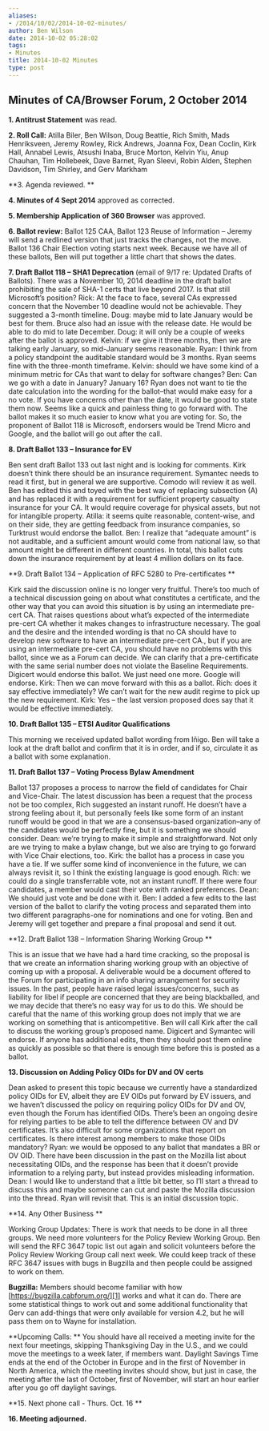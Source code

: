 ```yaml
---
aliases:
- /2014/10/02/2014-10-02-minutes/
author: Ben Wilson
date: 2014-10-02 05:28:02
tags:
- Minutes
title: 2014-10-02 Minutes
type: post
---
```


## Minutes of CA/Browser Forum, 2 October 2014

**1. Antitrust Statement** was read.

**2. Roll Call:** Atilla Biler, Ben Wilson, Doug Beattie, Rich Smith, Mads Henriksveen, Jeremy Rowley, Rick Andrews, Joanna Fox, Dean Coclin, Kirk Hall, Annabel Lewis, Atsushi Inaba, Bruce Morton, Kelvin Yiu, Anup Chauhan, Tim Hollebeek, Dave Barnet, Ryan Sleevi, Robin Alden, Stephen Davidson, Tim Shirley, and Gerv Markham

\*\*3. Agenda reviewed. \*\*

**4. Minutes of 4 Sept 2014** approved as corrected.

**5. Membership Application of 360 Browser** was approved.

**6. Ballot review:** Ballot 125 CAA, Ballot 123 Reuse of Information – Jeremy will send a redlined version that just tracks the changes, not the move. Ballot 136 Chair Election voting starts next week. Because we have all of these ballots, Ben will put together a little chart that shows the dates.

**7. Draft Ballot 118 – SHA1 Deprecation** (email of 9/17 re: Updated Drafts of Ballots). There was a November 10, 2014 deadline in the draft ballot prohibiting the sale of SHA-1 certs that live beyond 2017. Is that still Microsoft’s position?
Rick: At the face to face, several CAs expressed concern that the November 10 deadline would not be achievable. They suggested a 3-month timeline. Doug: maybe mid to late January would be best for them. Bruce also had an issue with the release date. He would be able to do mid to late December. Doug: it will only be a couple of weeks after the ballot is approved. Kelvin: if we give it three months, then we are talking early January, so mid-January seems reasonable. Ryan: I think from a policy standpoint the auditable standard would be 3 months. Ryan seems fine with the three-month timeframe. Kelvin: should we have some kind of a minimum metric for CAs that want to delay for software changes? Ben: Can we go with a date in January? January 16? Ryan does not want to tie the date calculation into the wording for the ballot–that would make easy for a no vote. If you have concerns other than the date, it would be good to state them now. Seems like a quick and painless thing to go forward with. The ballot makes it so much easier to know what you are voting for. So, the proponent of Ballot 118 is Microsoft, endorsers would be Trend Micro and Google, and the ballot will go out after the call.

**8. Draft Ballot 133 – Insurance for EV**

Ben sent draft Ballot 133 out last night and is looking for comments. Kirk doesn’t think there should be an insurance requirement. Symantec needs to read it first, but in general we are supportive. Comodo will review it as well. Ben has edited this and toyed with the best way of replacing subsection (A) and has replaced it with a requirement for sufficient property casualty insurance for your CA. It would require coverage for physical assets, but not for intangible property. Atilla: it seems quite reasonable, content-wise, and on their side, they are getting feedback from insurance companies, so Turktrust would endorse the ballot. Ben: I realize that “adequate amount” is not auditable, and a sufficient amount would come from national law, so that amount might be different in different countries. In total, this ballot cuts down the insurance requirement by at least 4 million dollars on its face.

\*\*9. Draft Ballot 134 – Application of RFC 5280 to Pre-certificates \*\*

Kirk said the discussion online is no longer very fruitful. There’s too much of a technical discussion going on about what constitutes a certificate, and the other way that you can avoid this situation is by using an intermediate pre-cert CA. That raises questions about what’s expected of the intermediate pre-cert CA whether it makes changes to infrastructure necessary. The goal and the desire and the intended wording is that no CA should have to develop new software to have an intermediate pre-cert CA., but if you are using an intermediate pre-cert CA, you should have no problems with this ballot, since we as a Forum can decide. We can clarify that a pre-certificate with the same serial number does not violate the Baseline Requirements. Digicert would endorse this ballot. We just need one more. Google will endorse. Kirk: Then we can move forward with this as a ballot. Rich: does it say effective immediately? We can’t wait for the new audit regime to pick up the new requirement. Kirk: Yes – the last version proposed does say that it would be effective immediately.

**10. Draft Ballot 135 – ETSI Auditor Qualifications**

This morning we received updated ballot wording from Iñigo. Ben will take a look at the draft ballot and confirm that it is in order, and if so, circulate it as a ballot with some explanation.

**11. Draft Ballot 137 – Voting Process Bylaw Amendment**

Ballot 137 proposes a process to narrow the field of candidates for Chair and Vice-Chair. The latest discussion has been a request that the process not be too complex, Rich suggested an instant runoff. He doesn’t have a strong feeling about it, but personally feels like some form of an instant runoff would be good in that we are a consensus-based organization–any of the candidates would be perfectly fine, but it is something we should consider. Dean: we’re trying to make it simple and straightforward. Not only are we trying to make a bylaw change, but we also are trying to go forward with Vice Chair elections, too. Kirk: the ballot has a process in case you have a tie. If we suffer some kind of inconvenience in the future, we can always revisit it, so I think the existing language is good enough.
Rich: we could do a single transferrable vote, not an instant runoff. If there were four candidates, a member would cast their vote with ranked preferences. Dean: We should just vote and be done with it.
Ben: I added a few edits to the last version of the ballot to clarify the voting process and separated them into two different paragraphs-one for nominations and one for voting. Ben and Jeremy will get together and prepare a final proposal and send it out.

\*\*12. Draft Ballot 138 – Information Sharing Working Group \*\*

This is an issue that we have had a hard time cracking, so the proposal is that we create an information sharing working group with an objective of coming up with a proposal. A deliverable would be a document offered to the Forum for participating in an info sharing arrangement for security issues. In the past, people have raised legal issues/concerns, such as liability for libel if people are concerned that they are being blackballed, and we may decide that there’s no easy way for us to do this. We should be careful that the name of this working group does not imply that we are working on something that is anticompetitive. Ben will call Kirk after the call to discuss the working group’s proposed name. Digicert and Symantec will endorse. If anyone has additional edits, then they should post them online as quickly as possible so that there is enough time before this is posted as a ballot.

**13. Discussion on Adding Policy OIDs for DV and OV certs**

Dean asked to present this topic because we currently have a standardized policy OIDs for EV, albeit they are EV OIDs put forward by EV issuers, and we haven’t discussed the policy on requiring policy OIDs for DV and OV, even though the Forum has identified OIDs. There’s been an ongoing desire for relying parties to be able to tell the difference between OV and DV certificates. It’s also difficult for some organizations that report on certificates. Is there interest among members to make those OIDs mandatory?
Ryan: we would be opposed to any ballot that mandates a BR or OV OID. There have been discussion in the past on the Mozilla list about necessitating OIDs, and the response has been that it doesn’t provide information to a relying party, but instead provides misleading information.
Dean: I would like to understand that a little bit better, so I’ll start a thread to discuss this and maybe someone can cut and paste the Mozilla discussion into the thread. Ryan will revisit that. This is an initial discussion topic.

\*\*14. Any Other Business \*\*

Working Group Updates: There is work that needs to be done in all three groups. We need more volunteers for the Policy Review Working Group. Ben will send the RFC 3647 topic list out again and solicit volunteers before the Policy Review Working Group call next week.
We could keep track of these RFC 3647 issues with bugs in Bugzilla and then people could be assigned to work on them.

**Bugzilla:** Members should become familiar with how [https://bugzilla.cabforum.org/][1] works and what it can do. There are some statistical things to work out and some additional functionality that Gerv can add-things that were only available for version 4.2, but he will pass them on to Wayne for installation.  

\*\*Upcoming Calls: \*\* You should have all received a meeting invite for the next four meetings, skipping Thanksgiving Day in the U.S., and we could move the meetings to a week later, if members want. Daylight Savings Time ends at the end of the October in Europe and in the first of November in North America, which the meeting invites should show, but just in case, the meeting after the last of October, first of November, will start an hour earlier after you go off daylight savings.

\*\*15. Next phone call - Thurs. Oct. 16 \*\*

**16. Meeting adjourned.**

[1]: https://bugzilla.cabforum.org/
